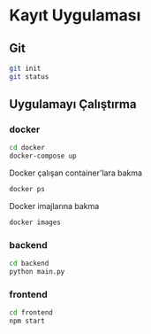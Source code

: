 # Kayıt Uygulaması

## Git

```bash
git init
git status
```

## Uygulamayı Çalıştırma

### docker

```bash
cd docker
docker-compose up
```

Docker çalışan container'lara bakma

```bash
docker ps
```

Docker imajlarına bakma

```bash
docker images
```


### backend

```bash
cd backend
python main.py
```


### frontend

```bash
cd frontend
npm start
```

